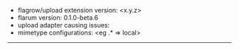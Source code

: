 - flagrow/upload extension version: <x.y.z>
- flarum version: 0.1.0-beta.6
- upload adapter causing issues: <eg local or imgur>
- mimetype configurations: <eg .* => local>

---

<type here..>
